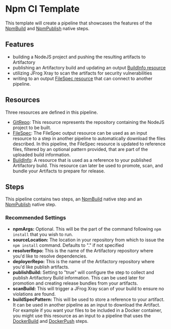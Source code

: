 # Npm CI Template
This template will create a pipeline that showcases the features of the [NpmBuild](https://www.jfrog.com/confluence/display/JFROG/NpmBuild) and [NpmPublish](https://www.jfrog.com/confluence/display/JFROG/NpmPublish) native steps.

## Features
- building a NodeJS project and pushing the resulting artifacts to Artifactory
- publishing an Artifactory build and updating an output [BuildInfo resource](https://www.jfrog.com/confluence/display/JFROG/BuildInfo)
- utilizing JFrog Xray to scan the artifacts for security vulnerabilities
- writing to an output [FileSpec resource](https://www.jfrog.com/confluence/display/JFROG/FileSpec) that can connect to another pipeline.

## Resources
Three resources are defined in this pipeline.
* [GitRepo](https://www.jfrog.com/confluence/display/JFROG/GitRepo): This resource represents the repository containing the NodeJS project to be built.
* [FileSpec](https://www.jfrog.com/confluence/display/JFROG/FileSpec): The FileSpec output resource can be used as an input resource to a step in another pipeline to automatically download the files described. In this pipeline, the FileSpec resource is updated to reference files, filtered by an optional pattern provided, that are part of the uploaded build information.
* [BuildInfo](https://www.jfrog.com/confluence/display/JFROG/BuildInfo): A resource that is used as a reference to your published Artifactory build. This resource can later be used to promote, scan, and bundle your Artifacts to prepare for release.


## Steps
This pipeline contains two steps, an [NpmBuild](https://www.jfrog.com/confluence/display/JFROG/NpmBuild) native step and an [NpmPublish](https://www.jfrog.com/confluence/display/JFROG/NpmPublish) native step.

### Recommended Settings
- **npmArgs:** Optional. This will be the part of the command following `npm install` that you wish to run.
- **sourceLocation:** The location in your repository from which to issue the `npm install` command. Defaults to "." if not specified
- **resolverRepo:** This is the name of the Artifactory repository where you'd like to resolve dependencies.
- **deployerRepo:** This is the name of the Artifactory repository where you'd like publish artifacts.
- **publishBuild:** Setting to "true" will configure the step to collect and publish Artifactory Build information. This can be used later for promotion and creating release bundles from your artifacts.
- **scanBuild:** This will trigger a JFrog Xray scan of your build to ensure no violations are found.
- **buildSpecPattern:** This will be used to store a reference to your artifact. It can be used in another pipeline as an input to download the Artifact. For example if you want your files to be included in a Docker container, you might use this resource as an input to a pipeline that uses the [DockerBuild](https://www.jfrog.com/confluence/display/JFROG/DockerBuild) and [DockerPush](https://www.jfrog.com/confluence/display/JFROG/DockerPush) steps.
